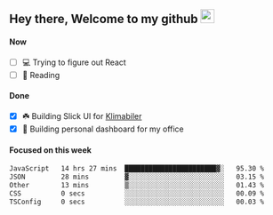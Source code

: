 ## Hey there, Welcome to my github <img src="https://media.giphy.com/media/hvRJCLFzcasrR4ia7z/giphy.gif" width="25px">

#### Now
- [ ] 💻 Trying to figure out React
- [ ] 📕 Reading

#### Done
- [x] ☘️ Building Slick UI for [Klimabiler](https://klimabiler.dk)
- [x] 🚀 Building personal dashboard for my office
 
 #### Focused on this week
<!--START_SECTION:waka-->

```txt
JavaScript   14 hrs 27 mins  ███████████████████████▓░   95.30 %
JSON         28 mins         ▓░░░░░░░░░░░░░░░░░░░░░░░░   03.15 %
Other        13 mins         ▒░░░░░░░░░░░░░░░░░░░░░░░░   01.43 %
CSS          0 secs          ░░░░░░░░░░░░░░░░░░░░░░░░░   00.09 %
TSConfig     0 secs          ░░░░░░░░░░░░░░░░░░░░░░░░░   00.03 %
```

<!--END_SECTION:waka-->


